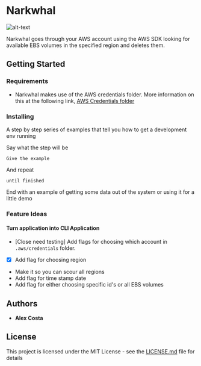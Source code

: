 # Narkwhal

![alt-text](https://i.pinimg.com/originals/74/68/f1/7468f1d665e551fad8eac0c9f97977e3.jpg)

Narkwhal goes through your AWS account using the AWS SDK looking for available EBS volumes in the specified region and deletes them.

## Getting Started

### Requirements
- Narkwhal makes use of the AWS credentials folder. More information on this at the following link, [AWS Credentials folder](https://docs.aws.amazon.com/sdk-for-go/v1/developer-guide/configuring-sdk.html#creating-the-credentials-file)

### Installing

A step by step series of examples that tell you how to get a development env running

Say what the step will be

```
Give the example
```

And repeat

```
until finished
```

End with an example of getting some data out of the system or using it for a little demo

### Feature Ideas

#### Turn application into CLI Application
- [Close need testing] Add flags for choosing which account in `.aws/credentials` folder.
- [X] Add flag for choosing region
- Make it so you can scour all regions
- Add flag for time stamp date
- Add flag for either choosing specific id's or all EBS volumes

## Authors

* **Alex Costa** 

## License

This project is licensed under the MIT License - see the [LICENSE.md](LICENSE.md) file for details


